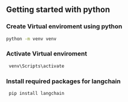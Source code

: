 ## Getting started with python 

### Create Virtual enviroment using python
```bash
python -m venv venv
```

### Activate Virtual enviroment
```bash
 venv\Scripts\activate
```

### Install required packages for langchain
```bash
 pip install langchain
```